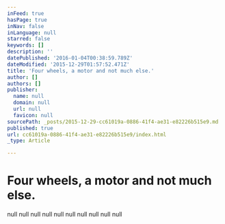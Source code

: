```yaml
---
inFeed: true
hasPage: true
inNav: false
inLanguage: null
starred: false
keywords: []
description: ''
datePublished: '2016-01-04T00:38:59.789Z'
dateModified: '2015-12-29T01:57:52.471Z'
title: 'Four wheels, a motor and not much else.'
author: []
authors: []
publisher:
  name: null
  domain: null
  url: null
  favicon: null
sourcePath: _posts/2015-12-29-cc61019a-0886-41f4-ae31-e82226b515e9.md
published: true
url: cc61019a-0886-41f4-ae31-e82226b515e9/index.html
_type: Article

---
```

# Four wheels, a motor and not much else.
null
null
null
null
null
null
null
null
null
null